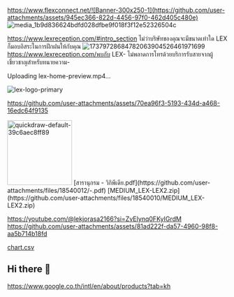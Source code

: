 https://www.flexconnect.net/![Banner-300x250-1](https://github.com/user-attachments/assets/945ec366-822d-4456-97f0-462d405c480e)
![media_1b9d836624bdfd028dfbe9f018f3f12e52326504c](https://github.com/user-attachments/assets/d210b6e1-b921-47ae-9f38-f2825f748030)

https://www.lexreception.com/#intro_section
ไม่ว่าบริษัทของคุณจะมีขนาดเท่าใด LEX ก็มอบอิสระในการฝึกฝนให้กับคุณ
![17379728684782063904526461971699](https://github.com/user-attachments/assets/d37b1b38-0832-45b2-bd97-552c08c055e8)
https://www.lexreception.com/พบกับ LEX-
ไม่พลาดการโทรด้วยบริการรับสายจากผู้เชี่ยวชาญสำหรับทนายความ-

Uploading lex-home-preview.mp4…

![lex-logo-primary](https://github.com/user-attachments/assets/4264ac99-02ef-4120-9764-b440295730fa)

https://github.com/user-attachments/assets/70ea96f3-5193-434d-a468-16edc64f9135


<img width="148" alt="quickdraw-default-39c6aec8ff89" src="https://github.com/user-attachments/assets/9b74f677-55de-46c7-ac42-9878cd14fa81" />
[สารานุกรม - วิกิพีเดีย.pdf](https://github.com/user-attachments/files/18540012/-.pdf)
[MEDIUM_LEX-LEX2.zip](https://github.com/user-attachments/files/18540010/MEDIUM_LEX-LEX2.zip)

https://youtube.com/@lekjorasa2166?si=ZvEIynq0FKyIGrdM
https://github.com/user-attachments/assets/81ad222f-da57-4960-98f8-aa5b714b18fd

[chart.csv](https://github.com/user-attachments/files/18540005/chart.csv)
## Hi there 👋
https://www.google.co.th/intl/en/about/products?tab=kh
<!--
https://accounts.google.com/SignOutOptions?hl=en&continue=https://myaccount.google.com/security-checkup%3Futm_source%3Dgoogle%26utm_medium%3Demail%26utm_campaign%3Dcleanup%26aneid%3D7087545796977818317%26pli%3D1&ec=GBRAwAE
**Here are some ideas to get you started:**
https://www.google.com/chrome/![unnamed](https://github.com/user-attachments/assets/53478d27-a663-4f1c-a33b-e84fa8698ada)

🙋‍♀️ A short introduction - what is your organization all about?
🌈 Contribution guidelines - how can the community get involved?
👩‍💻 Useful resources - where can the community find your docs? Is there anything else the community should know?
🍿 Fun facts - what does your team eat for breakfast?
🧙 Remember, you can do mighty things with the power of [Markdown](https://docs.github.com/github/writing-on-github/getting-started-with-writing-and-formatting-on-github/basic-writing-and-formatting-syntax)
-->
